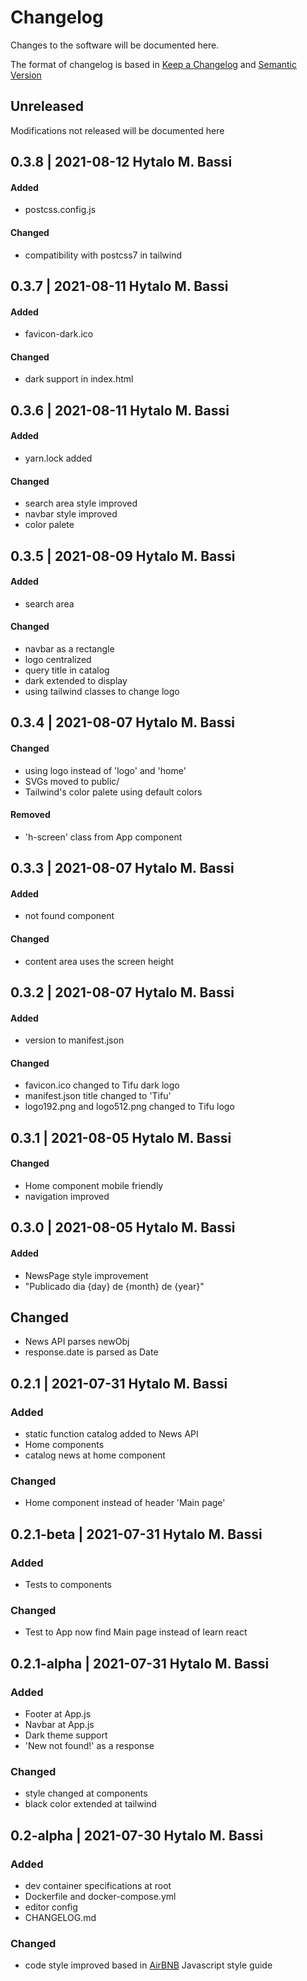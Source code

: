 # Changelog

Changes to the software will be documented here.

The format of changelog is based in [Keep a Changelog](https://keepachangelog.com/en/1.0.0/) and [Semantic Version](https://semver.org/spec/v2.0.0.html)

## Unreleased

Modifications not released will be documented here

## 0.3.8 | 2021-08-12 Hytalo M. Bassi

#### Added

- postcss.config.js

#### Changed

- compatibility with postcss7 in tailwind 

## 0.3.7 | 2021-08-11 Hytalo M. Bassi

#### Added

- favicon-dark.ico

#### Changed

- dark support in index.html

## 0.3.6 | 2021-08-11 Hytalo M. Bassi

#### Added

- yarn.lock added

#### Changed

- search area style improved
- navbar style improved
- color palete

## 0.3.5 | 2021-08-09 Hytalo M. Bassi

#### Added

- search area

#### Changed

- navbar as a rectangle
- logo centralized
- query title in catalog
- dark extended to display
- using tailwind classes to change logo

## 0.3.4 | 2021-08-07 Hytalo M. Bassi

#### Changed

- using logo instead of 'logo' and 'home'
- SVGs moved to public/
- Tailwind's color palete using default colors

#### Removed

- 'h-screen' class from App component

## 0.3.3 | 2021-08-07 Hytalo M. Bassi

#### Added

- not found component

#### Changed

- content area uses the screen height

## 0.3.2 | 2021-08-07 Hytalo M. Bassi

#### Added

- version to manifest.json

#### Changed

- favicon.ico changed to Tifu dark logo
- manifest.json title changed to 'Tifu'
- logo192.png and logo512.png changed to Tifu logo

## 0.3.1 | 2021-08-05 Hytalo M. Bassi

#### Changed

- Home component mobile friendly
- navigation improved

## 0.3.0 | 2021-08-05 Hytalo M. Bassi

#### Added

- NewsPage style improvement
- "Publicado dia {day} de {month} de {year}"

## Changed

- News API parses newObj
- response.date is parsed as Date

## 0.2.1 | 2021-07-31 Hytalo M. Bassi

### Added

- static function catalog added to News API
- Home components
- catalog news at home component

### Changed

- Home component instead of header 'Main page'

## 0.2.1-beta | 2021-07-31 Hytalo M. Bassi

### Added

- Tests to components

### Changed

- Test to App now find Main page instead of learn react

## 0.2.1-alpha | 2021-07-31 Hytalo M. Bassi

### Added

- Footer at App.js
- Navbar at App.js
- Dark theme support
- 'New not found!' as a response

### Changed

- style changed at components
- black color extended at tailwind

## 0.2-alpha | 2021-07-30 Hytalo M. Bassi

### Added

- dev container specifications at root
- Dockerfile and docker-compose.yml
- editor config
- CHANGELOG.md

### Changed

- code style improved based in [AirBNB](https://github.com/airbnb/javascript) Javascript style guide
